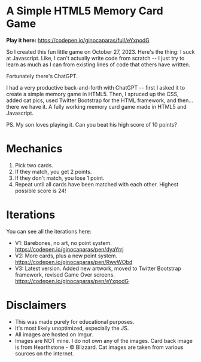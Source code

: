 # A Simple HTML5 Memory Card Game 

**Play it here:** https://codepen.io/ginocaparas/full/eYxpodG

So I created this fun little game on October 27, 2023. Here's the thing: I suck at Javascript. Like, I can't actually write code from scratch -- I just try to learn as much as I can from existing lines of code that others have written.

Fortunately there's ChatGPT.

I had a very productive back-and-forth with ChatGPT -- first I asked it to create a simple memory game in HTML5. Then, I spruced up the CSS, added cat pics, used Twitter Bootstrap for the HTML framework, and then... there we have it. A fully working memory card game made in HTML5 and Javascript.

PS. My son loves playing it. Can you beat his high score of 10 points?

# Mechanics

1. Pick two cards.
2. If they match, you get 2 points.
3. If they don't match, you lose 1 point.
4. Repeat until all cards have been matched with each other. Highest possible score is 24!

# Iterations

You can see all the iterations here:
- V1: Barebones, no art, no point system. https://codepen.io/ginocaparas/pen/dyaYrrj
- V2: More cards, plus a new point system. https://codepen.io/ginocaparas/pen/RwvWObd
- V3: Latest version. Added new artwork, moved to Twitter Bootstrap framework, revised Game Over screens. https://codepen.io/ginocaparas/pen/eYxpodG

# Disclaimers

- This was made purely for educational purposes.
- It's most likely unoptimized, especially the JS.
- All images are hosted on Imgur.
- Images are NOT mine. I do not own any of the images. Card back image is from Hearthstone - &copy; Blizzard. Cat images are taken from various sources on the internet.
